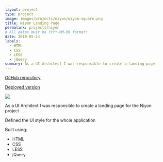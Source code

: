 ```yaml
---
layout: project
type: project
image: images/projects/niyon/niyon-square.png
title: Niyon Landing Page
permalink: projects/niyon
# All dates must be YYYY-MM-DD format!
date: 2019-05-24
labels:
  - HTML
  - CSS
  - LESS
  - jQuery
summary: As a UI Architect I was responsible to create a landing page for the Niyon project.
---
```

<a href="https://github.com/niyon-build-week/niyon-landing-page"><i class="large github icon"></i>GitHub repository</a>
<p><a href="/host/niyon/"><i class="large world icon"></i>Deployed version</a></p>

<img class="ui image" src="{{ site.baseurl }}/images/projects/niyon/niyon.png">

<p>As a UI Architect I was responsible to create a landing page for the Niyon project</p>

<p>Defined the UI style for the whole application</p>

Built using:
- HTML
- CSS
- LESS
- jQuery

<br />
<br />
